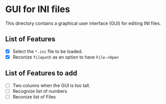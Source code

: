 # GUI for INI files

This directory contains a graphical user interface (GUI) for editing INI files.


## List of Features

- [x] Select the `*.ini` file to be loaded.
- [x] Reconize `filepath` as an option to have `File->Open`

## List of Features to  add

- [ ] Two colunns when the GUI is too tall.
- [ ] Recognize list of numbers
- [ ] Reconize list of Files